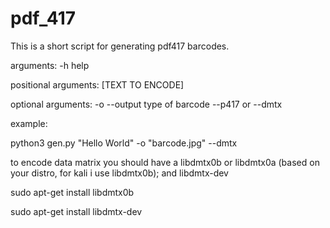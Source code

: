 # pdf_417
This is a short script for generating pdf417 barcodes.

arguments:
-h  help

positional arguments:
[TEXT TO ENCODE]

optional arguments:
-o --output
type of barcode --p417 or --dmtx

example:

python3 gen.py "Hello World" -o "barcode.jpg" --dmtx

to encode data matrix you should have a libdmtx0b or libdmtx0a (based on your distro, for kali i use libdmtx0b); and libdmtx-dev

sudo apt-get install libdmtx0b

sudo apt-get install libdmtx-dev
